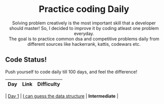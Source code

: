 <h1 align="center">
  Practice coding Daily
</h1>

<p align="center">
  Solving problem creatively is the most important skill that a developer should master! So, I decided to improve it by coding atleast one problem everyday.
  <br />
  The goal is to practice common dsa and competitive problems daily from different sources like hackerrank, kattis, codewars etc.
</p>


## Code Status!

Push yourself to code daily till 100 days, and feel the difference!

| Day | Link | Difficulty |
| ---------- | ----- | ------------ |

| [Day 1](./Day1) | [I can guess the data structure](https://open.kattis.com/problems/guessthedatastructure) | **Intermediate** |



